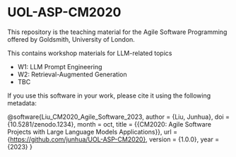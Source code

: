 # UOL-ASP-CM2020

This repository is the teaching material for the Agile Software Programming offered by Goldsmith, University of London.

This contains workshop materials for LLM-related topics
- W1: LLM Prompt Engineering
- W2: Retrieval-Augmented Generation
- TBC


If you use this software in your work, please cite it using the following metadata:

@software{Liu_CM2020_Agile_Software_2023,
author = {Liu, Junhua},
doi = {10.5281/zenodo.1234},
month = oct,
title = {{CM2020: Agile Software Projects with Large Language Models Applications}},
url = {https://github.com/junhua/UOL-ASP-CM2020},
version = {1.0.0},
year = {2023}
}
